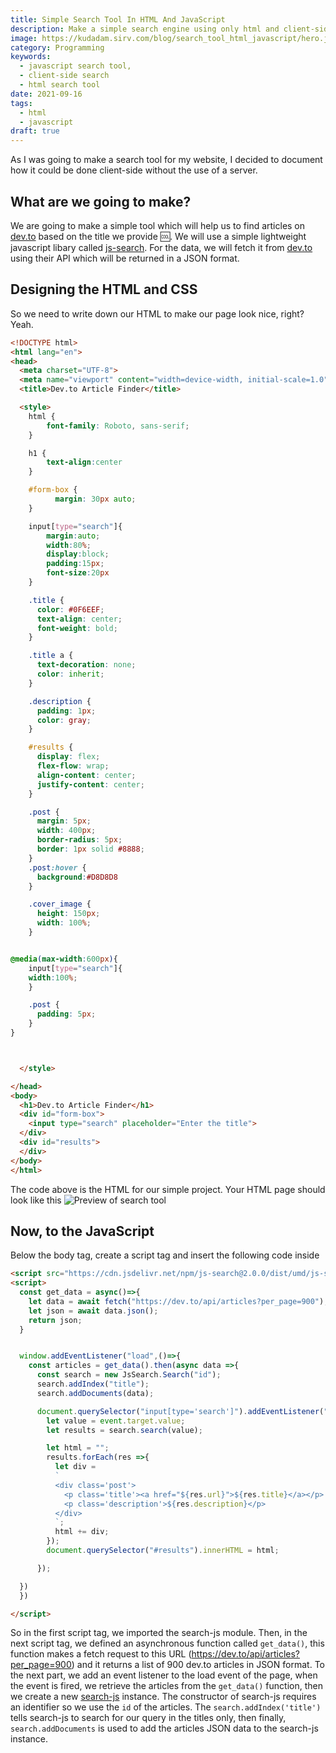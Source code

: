 ```yaml
---
title: Simple Search Tool In HTML And JavaScript
description: Make a simple search engine using only html and client-side JavaScript, no backend needed
image: https://kudadam.sirv.com/blog/search_tool_html_javascript/hero.jpg
category: Programming
keywords:
  - javascript search tool,
  - client-side search
  - html search tool
date: 2021-09-16
tags:
  - html
  - javascript
draft: true
---
```


<p class="intro">
	As I was going to make a search tool for my website, I decided to document how it could be done client-side without the use of a server.
</p>

## What are we going to make?

We are going to make a simple tool which will help us to find articles on [dev.to](https://dev.to) based on the title we provide :cool:. We will use a simple lightweight javascript libary called [js-search](https://github.com/bvaughn/js-search).
For the data, we will fetch it from [dev.to](https://dev.to) using their API which will be returned in a JSON format.

## Designing the HTML and CSS

So we need to write down our HTML to make our page look nice, right? Yeah.

```html
<!DOCTYPE html>
<html lang="en">
<head>
  <meta charset="UTF-8">
  <meta name="viewport" content="width=device-width, initial-scale=1.0">
  <title>Dev.to Article Finder</title>

  <style>
    html {
        font-family: Roboto, sans-serif;
    }

    h1 {
        text-align:center
    }

    #form-box {
          margin: 30px auto;
    }

    input[type="search"]{
        margin:auto;
        width:80%;
        display:block;
        padding:15px;
        font-size:20px
    }

    .title {
      color: #0F6EEF;
      text-align: center;
      font-weight: bold;
    }

    .title a {
      text-decoration: none;
      color: inherit;
    }

    .description {
      padding: 1px;
      color: gray;
    }

    #results {
      display: flex;
      flex-flow: wrap;
      align-content: center;
      justify-content: center;
    }

    .post {
      margin: 5px;
      width: 400px;
      border-radius: 5px;
      border: 1px solid #8888;
    }
    .post:hover { 
      background:#D8D8D8
    }

    .cover_image {
      height: 150px;
      width: 100%;
    }


@media(max-width:600px){
    input[type="search"]{
    width:100%;
    }

    .post {
      padding: 5px;
    }
}



  </style>

</head>
<body>
  <h1>Dev.to Article Finder</h1>
  <div id="form-box">
    <input type="search" placeholder="Enter the title">
  </div>
  <div id="results">
  </div>
</body>
</html>

```

The code above is the HTML for our simple project.
Your HTML page should look like this
![Preview of search tool](https://kudadam.sirv.com/blog/search_tool_html_javascript/preview.PNG)

## Now, to the JavaScript

Below the body tag, create a script tag and insert the following code inside

```html
<script src="https://cdn.jsdelivr.net/npm/js-search@2.0.0/dist/umd/js-search.min.js" integrity="sha256-LD9UsSATk+xTzAbk8nD2gA2bjHKvetXtCMDAFkM2K5Q=" crossorigin="anonymous"></script>
<script>
  const get_data = async()=>{
    let data = await fetch("https://dev.to/api/articles?per_page=900");
    let json = await data.json();
    return json;
  }


  window.addEventListener("load",()=>{
    const articles = get_data().then(async data =>{
      const search = new JsSearch.Search("id");
      search.addIndex("title");
      search.addDocuments(data);

      document.querySelector("input[type='search']").addEventListener("input",event=>{
        let value = event.target.value;
        let results = search.search(value);

        let html = "";
        results.forEach(res =>{
          let div = 
          `
          <div class='post'>
            <p class='title'><a href="${res.url}">${res.title}</a></p>
            <p class='description'>${res.description}</p>
          </div>
          `;
          html += div;
        });
        document.querySelector("#results").innerHTML = html;

      });

  })
  })

</script>
```

So in the first script tag, we imported the search-js module.
Then, in the next script tag, we defined an asynchronous function called `get_data()`, this function makes a fetch request to this URL (https://dev.to/api/articles?per_page=900) and it returns a list of 900 dev.to articles in JSON format.
To the next part, we add an event listener to the load event of the page, when the event is fired, we retrieve the articles from the `get_data()` function, then we create a new [search-js](https://github.com/bvaughn/js-search) instance. The constructor of search-js requires an identifier so we use the `id` of the articles. The `search.addIndex('title')` tells search-js to search for our query in the titles only, then finally, `search.addDocuments` is used to add the articles JSON data to the search-js instance. 